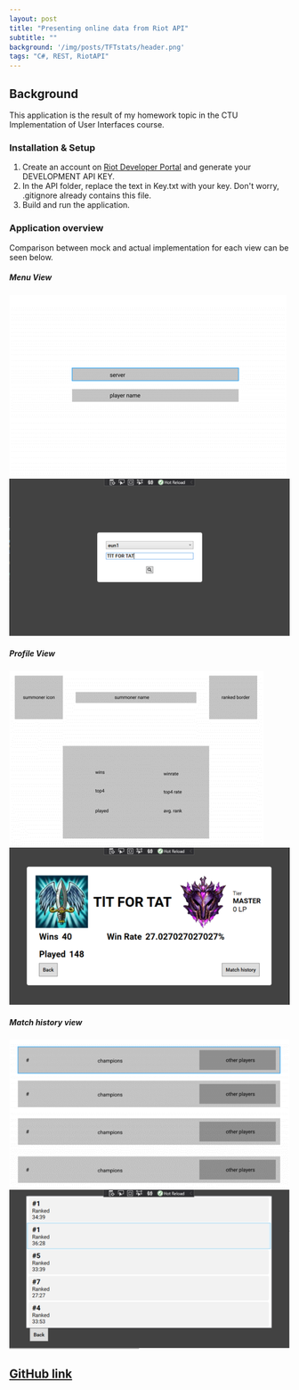 ```yaml
---
layout: post
title: "Presenting online data from Riot API"
subtitle: ""
background: '/img/posts/TFTstats/header.png'
tags: "C#, REST, RiotAPI"
---
```

## Background
This application is the result of my homework topic in the CTU Implementation of User Interfaces course.

### Installation & Setup
1. Create an account on [Riot Developer Portal](https://developer.riotgames.com/) and generate your DEVELOPMENT API KEY.
2. In the API folder, replace the text in Key.txt with your key. Don't worry, .gitignore already contains this file.
3. Build and run the application.

### Application overview
Comparison between mock and actual implementation for each view can be seen below.
##### Menu View
![menuviewDESIGN](/img/posts/TFTstats/menuviewDESIGN.png)
![menuviewIMPL](/img/posts/TFTstats/menuviewIMPL.png)

##### Profile View
![profileviewDESIGN](/img/posts/TFTstats/profileviewDESIGN.png)
![profileviewIMPL](/img/posts/TFTstats/profileviewIMPL.png)

##### Match history view
![matchhistoryviewDESIGN](/img/posts/TFTstats/matchhistoryviewDESIGN.png)
![matchhistoryviewIMPL](/img/posts/TFTstats/matchhistoryviewIMPL.png)

## [GitHub link](https://github.com/zdenduk/TFTstats)

